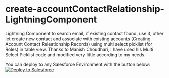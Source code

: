 # create-accountContactRelationship-LightningComponent
Lightning Component to search email, if existing contact found, use it, other let create new contact and associate with existing accounts (Creating Account Contact Releationship Records) using multi select picklist (for Roles) in table view. Thanks to Manish Choudhari, I have used his Multi Select Picklist code and modified very little according to my needs. 

You can deploy to any Salesforce Environment with the button below:
<br/>
<a href="https://githubsfdeploy.herokuapp.com">
  <img alt="Deploy to Salesforce"
       src="https://raw.githubusercontent.com/afawcett/githubsfdeploy/master/deploy.png">
</a>
